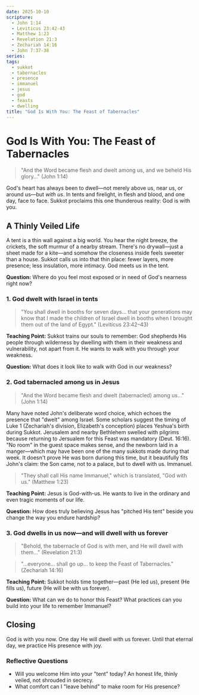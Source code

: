 ```yaml
---
date: 2025-10-10
scripture:
  - John 1:14
  - Leviticus 23:42-43
  - Matthew 1:23
  - Revelation 21:3
  - Zechariah 14:16
  - John 7:37-38
series:
tags:
  - sukkot
  - tabernacles
  - presence
  - immanuel
  - jesus
  - god
  - feasts
  - dwelling
title: "God Is With You: The Feast of Tabernacles"
---
```


# God Is With You: The Feast of Tabernacles

> "And the Word became flesh and dwelt among us, and we beheld His glory…" (John 1:14)

God's heart has always been to dwell—not merely above us, near us, or around us—but *with us*. In tents and firelight, in flesh and blood, and one day, face to face. Sukkot proclaims this one thunderous reality: God is with you.

## A Thinly Veiled Life

A tent is a thin wall against a big world. You hear the night breeze, the crickets, the soft murmur of a nearby stream. There's no drywall—just a sheet made for a kite—and somehow the closeness inside feels sweeter than a house. Sukkot calls us into that thin place: fewer layers, more presence; less insulation, more intimacy. God meets us in the tent.

**Question:** Where do you feel most exposed or in need of God's nearness right now?

### 1. God dwelt with Israel in tents

> "You shall dwell in booths for seven days… that your generations may know that I made the children of Israel dwell in booths when I brought them out of the land of Egypt." (Leviticus 23:42–43)

**Teaching Point:** Sukkot trains our souls to remember: God shepherds His people through wilderness by dwelling with them in their weakness and vulnerability, not apart from it. He wants to walk with you through your weakness.

**Question:** What does it look like to walk with God in our weakness?

### 2. God tabernacled among us in Jesus

> "And the Word became flesh and dwelt (tabernacled) among us…" (John 1:14)

Many have noted John's deliberate word choice, which echoes the presence that "dwelt" among Israel. Some scholars suggest the timing of Luke 1 (Zechariah's division, Elizabeth's conception) places Yeshua's birth during Sukkot. Jerusalem and nearby Bethlehem swelled with pilgrims because returning to Jersualem for this Feast was mandatory (Deut. 16:16). "No room" in the guest space makes sense, and the newborn laid in a manger—which may have been one of the many sukkots made during that week. It doesn't prove He was born duriong this time, but it beautifully fits John's claim: the Son came, not to a palace, but to dwell with us. Immanuel.

> "They shall call His name Immanuel," which is translated, "God with us." (Matthew 1:23)

**Teaching Point:** Jesus is God-with-us. He wants to live in the ordinary and even tragic moments of our life.

**Question:** How does truly believing Jesus has "pitched His tent" beside you change the way you endure hardship?

### 3. God dwells in us now—and will dwell with us forever

> "Behold, the tabernacle of God is with men, and He will dwell with them…" (Revelation 21:3)

> "…everyone… shall go up… to keep the Feast of Tabernacles." (Zechariah 14:16)

**Teaching Point:** Sukkot holds time together—past (He led us), present (He fills us), future (He will be with us forever).

**Question:** What can we do to honor this Feast? What practices can you build into your life to remember Immanuel?

## Closing

God is with you now. One day He will dwell with us forever. Until that eternal day, we practice His presence with joy.

### Reflective Questions

- Will you welcome Him into your "tent" today? An honest life, thinly veiled, not shrouded in secrecy.
- What comfort can I "leave behind" to make room for His presence?


